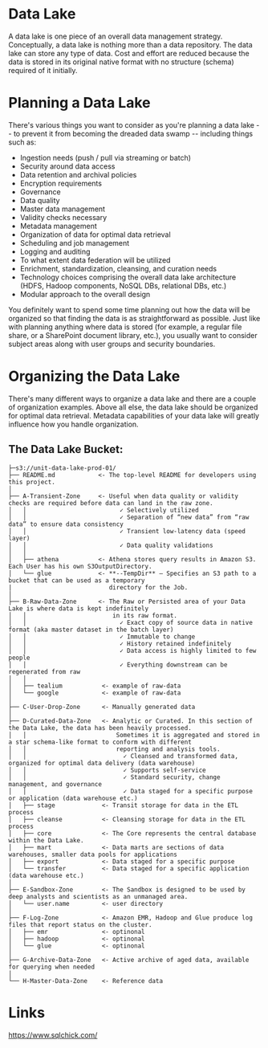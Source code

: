 # Data Lake
A data lake is one piece of an overall data management strategy. Conceptually, a data lake is nothing more than a data repository. The data lake can store any type of data. Cost and effort are reduced because the data is stored in its original native format with no structure (schema) required of it initially.

# Planning a Data Lake
There's various things you want to consider as you're planning a data lake -- to prevent it from becoming the dreaded data swamp -- including things such as:

-  Ingestion needs (push / pull via streaming or batch)
-  Security around data access
-  Data retention and archival policies
-  Encryption requirements
-  Governance
-  Data quality
-  Master data management
-  Validity checks necessary
-  Metadata management
-  Organization of data for optimal data retrieval
-  Scheduling and job management
-  Logging and auditing
-  To what extent data federation will be utilized
-  Enrichment, standardization, cleansing, and curation needs
-  Technology choices comprising the overall data lake architecture (HDFS, Hadoop components, NoSQL DBs, relational DBs, etc.)
-  Modular approach to the overall design

You definitely want to spend some time planning out how the data will be organized so that finding the data is as straightforward as possible. Just like with planning anything where data is stored (for example, a regular file share, or a SharePoint document library, etc.), you usually want to consider subject areas along with user groups and security boundaries. 

# Organizing the Data Lake
There's many different ways to organize a data lake and there are a couple of organization examples. Above all else, the data lake should be organized for optimal data retrieval. Metadata capabilities of your data lake will greatly influence how you handle organization.

## The Data Lake Bucket:
```
├─s3://unit-data-lake-prod-01/
├── README.md            <- The top-level README for developers using this project.
│
├── A-Transient-Zone     <- Useful when data quality or validity checks are required before data can land in the raw zone.
│   │                          ✓ Selectively utilized
│   │                          ✓ Separation of “new data” from “raw data” to ensure data consistency
│   │                          ✓ Transient low-latency data (speed layer)
│   │                          ✓ Data quality validations
│   │
│   ├── athena           <- Athena stores query results in Amazon S3. Each User has his own S3OutputDirectory.
│   └── glue             <- **--TempDir** — Specifies an S3 path to a bucket that can be used as a temporary 
|                           directory for the Job.
│
├── B-Raw-Data-Zone      <- The Raw or Persisted area of your Data Lake is where data is kept indefinitely 
│   │                        in its raw format.
│   │                          ✓ Exact copy of source data in native format (aka master dataset in the batch layer)
│   │                          ✓ Immutable to change
│   │                          ✓ History retained indefinitely
│   │                          ✓ Data access is highly limited to few people
│   │                          ✓ Everything downstream can be regenerated from raw
│   │
│   ├── tealium           <- example of raw-data
│   └── google            <- example of raw-data
│   
├── C-User-Drop-Zone      <- Manually generated data
│   
├── D-Curated-Data-Zone   <- Analytic or Curated. In this section of the Data Lake, the data has been heavily processed.
│   │                         Sometimes it is aggregated and stored in a star schema-like format to conform with different
│   │                         reporting and analysis tools.
│   │                           ✓ Cleansed and transformed data, organized for optimal data delivery (data warehouse)
│   │                           ✓ Supports self-service
│   │                           ✓ Standard security, change management, and governance
│   │                           ✓ Data staged for a specific purpose or application (data warehouse etc.)
│   ├── stage             <- Transit storage for data in the ETL process
│   ├── cleanse           <- Cleansing storage for data in the ETL process
│   ├── core              <- The Core represents the central database within the Data Lake.
│   ├── mart              <- Data marts are sections of data warehouses, smaller data pools for applications
│   ├── export            <- Data staged for a specific purpose
│   └── transfer          <- Data staged for a specific application (data warehouse etc.)
│
├── E-Sandbox-Zone        <- The Sandbox is designed to be used by deep analysts and scientists as an unmanaged area.
│   └── user.name         <- user directory
│
├── F-Log-Zone            <- Amazon EMR, Hadoop and Glue produce log files that report status on the cluster.
│   ├── emr               <- optinonal
│   ├── hadoop            <- optinonal
│   └── glue              <- optinonal
│   
├── G-Archive-Data-Zone   <- Active archive of aged data, available for querying when needed
│   
└── H-Master-Data-Zone    <- Reference data
```
# Links
https://www.sqlchick.com/
